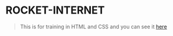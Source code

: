 # ROCKET-INTERNET

> This is for training in HTML and CSS and you can see it [here](https://krypton225.github.io/ROCKET-INTERNET/)
